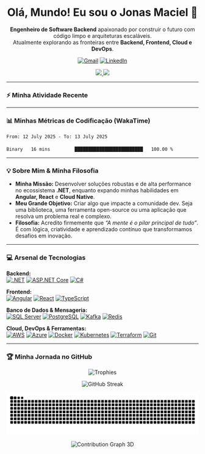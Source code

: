 <div align="center">
  
  <h1>Olá, Mundo! Eu sou o Jonas Maciel 🤘</h1>
  
  <p>
    <strong>Engenheiro de Software Backend</strong> apaixonado por construir o futuro com código limpo e arquiteturas escaláveis.<br>
    Atualmente explorando as fronteiras entre <strong>Backend, Frontend, Cloud e DevOps</strong>.
  </p>
  
  <p>
    <a href="mailto:jonasmacielwork@gmail.com" target="_blank"><img src="https://img.shields.io/badge/Gmail-D14836?style=for-the-badge&logo=gmail&logoColor=white" alt="Gmail"/></a>
    <a href="https://www.linkedin.com/in/jonas-maciell/" target="_blank"><img src="https://img.shields.io/badge/LinkedIn-0077B5?style=for-the-badge&logo=linkedin&logoColor=white" alt="LinkedIn"/></a>
  </p>
</div>

<p align="center">
  <a href="https://github.com/JonasMacielWork">
    <img height="170em" src="https://github-readme-stats.vercel.app/api?username=JonasMacielWork&show_icons=true&theme=tokyonight&include_all_commits=true&count_private=true"/>
    <img height="170em" src="https://github-readme-stats.vercel.app/api/top-langs/?username=JonasMacielWork&layout=compact&langs_count=8&theme=tokyonight"/>
  </a>
</p>

---

### ⚡ Minha Atividade Recente
---

### 📊 Minhas Métricas de Codificação (WakaTime)

<!--START_SECTION:waka-->

```txt
From: 12 July 2025 - To: 13 July 2025

Binary   16 mins         █████████████████████████   100.00 %
```

<!--END_SECTION:waka-->

---

### 💡 Sobre Mim & Minha Filosofia

- **Minha Missão:** Desenvolver soluções robustas e de alta performance no ecossistema **.NET**, enquanto expando minhas habilidades em **Angular, React** e **Cloud Native**.
- **Meu Grande Objetivo:** Criar algo que impacte a comunidade dev. Seja uma biblioteca, uma ferramenta open-source ou uma aplicação que resolva um problema real e complexo.
- **Filosofia:** Acredito firmemente que *“A mente é o pilar principal de tudo”*. É com lógica, criatividade e aprendizado contínuo que transformamos desafios em inovação.

---

### 💻 Arsenal de Tecnologias

**Backend:**
<br>
[![.NET](https://img.shields.io/badge/.NET-512BD4?style=for-the-badge&logo=dotnet&logoColor=white)](https://dotnet.microsoft.com/)
[![ASP.NET Core](https://img.shields.io/badge/ASP.NET-512BD4?style=for-the-badge&logo=.net&logoColor=white)](https://docs.microsoft.com/en-us/aspnet/core/)
[![C#](https://img.shields.io/badge/C%23-239120?style=for-the-badge&logo=c-sharp&logoColor=white)](https://docs.microsoft.com/en-us/dotnet/csharp/)

**Frontend:**
<br>
[![Angular](https://img.shields.io/badge/Angular-DD0031?style=for-the-badge&logo=angular&logoColor=white)](https://angular.io)
[![React](https://img.shields.io/badge/React-20232A?style=for-the-badge&logo=react&logoColor=61DAFB)](https://reactjs.org/)
[![TypeScript](https://img.shields.io/badge/TypeScript-007ACC?style=for-the-badge&logo=typescript&logoColor=white)](https://www.typescriptlang.org/)

**Banco de Dados & Mensageria:**
<br>
[![SQL Server](https://img.shields.io/badge/SQL_Server-CC2927?style=for-the-badge&logo=microsoft-sql-server&logoColor=white)](https://www.microsoft.com/en-us/sql-server)
[![PostgreSQL](https://img.shields.io/badge/PostgreSQL-316192?style=for-the-badge&logo=postgresql&logoColor=white)](https://www.postgresql.org)
[![Kafka](https://img.shields.io/badge/Apache_Kafka-231F20?style=for-the-badge&logo=apachekafka&logoColor=white)](https://kafka.apache.org/)
[![Redis](https://img.shields.io/badge/redis-%23DD0031.svg?style=for-the-badge&logo=redis&logoColor=white)](https://redis.io)

**Cloud, DevOps & Ferramentas:**
<br>
[![AWS](https://img.shields.io/badge/AWS-232F3E?style=for-the-badge&logo=amazon-aws&logoColor=white)](https://aws.amazon.com)
[![Azure](https://img.shields.io/badge/azure-%230072C6.svg?style=for-the-badge&logo=microsoftazure&logoColor=white)](https://azure.microsoft.com/en-in/)
[![Docker](https://img.shields.io/badge/docker-%230db7ed.svg?style=for-the-badge&logo=docker&logoColor=white)](https://www.docker.com/)
[![Kubernetes](https://img.shields.io/badge/kubernetes-%23326ce5.svg?style=for-the-badge&logo=kubernetes&logoColor=white)](https://kubernetes.io)
[![Terraform](https://img.shields.io/badge/terraform-%235835CC.svg?style=for-the-badge&logo=terraform&logoColor=white)](https://www.terraform.io/)
[![Git](https://img.shields.io/badge/git-%23F05033.svg?style=for-the-badge&logo=git&logoColor=white)](https://git-scm.com/)

---

### 🏆 Minha Jornada no GitHub

<p align="center">
  <img src="https://github-profile-trophy.vercel.app/?username=JonasMacielWork&theme=dracula&row=1&column=7" alt="Trophies" />
</p>
<p align="center">
  <img src="https://github-readme-streak-stats.herokuapp.com?user=JonasMacielWork&theme=tokyonight&hide_border=true&date_format=M%20j%5B%2C%20Y%5D" alt="GitHub Streak" />
</p>
<p align="center">
  <picture>
    <source media="(prefers-color-scheme: dark)" srcset="https://raw.githubusercontent.com/JonasMacielWork/JonasMacielWork/output/github-contribution-grid-snake-dark.svg" />
    <source media="(prefers-color-scheme: light)" srcset="https://raw.githubusercontent.com/JonasMacielWork/JonasMacielWork/output/github-contribution-grid-snake.svg" />
    <img alt="snake" src="https://raw.githubusercontent.com/JonasMacielWork/JonasMacielWork/output/github-contribution-grid-snake.svg" />
  </picture>
</p>
<p align="center">
  <img src="https://github-profile-3d-contrib.vercel.app/api?username=JonasMacielWork&theme=tokyo-night" alt="Contribution Graph 3D" />
</p>
